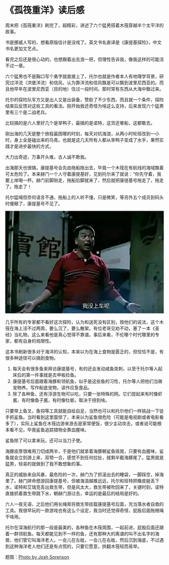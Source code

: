 # 《孤筏重洋》读后感

周末把《孤筏重洋》刷完了，超精彩，讲述了六个猛男搭着木筏穿越半个太平洋的故事。

书是挪威人写的，想看原版估计是没戏了。英文书名直译是《康提基探险》，中文书名更加文艺点。

看完之后还是很心动的，也想跟着出去浪一把，但理性告诉我，像我这样的可能活不过一章。

六个猛男也不是胸口写个勇字就直接上了，托尔也就是作者本人有地理学背景，研究过洋流（洪堡洋流）和信风，认为靠洋流和信风飘是可以飘到波里尼西亚的。而且他早年在波里尼西亚（目的地）住过一段时间，那时常有东西从大海中飘过来。

托尔的探险队军方又是出人又是出装备，赞助了不少东西，而且就一个条件，探险结束后反馈对这些工具的看法。刚开始我还奇怪为啥这么支持，后来发现六个猛男里有三个是二战老兵。

比较搞的是六人里好几个是旱鸭子，最搞的是诺特，这货还晕船，这都敢去。

刚出海的几天是整个旅程最困哪的时刻，每天对抗海浪，从两小时轮班改到一小时，身上全是磕出来的乌青。也就是这几天所有人都从旱鸭子变成了水手，果然实践才是进步最快的方式，

大力出奇迹，万事开头难，古人诚不欺我。

出海那天也很搞，康提基号会先由拖船拖出去，毕竟一个木筏在有航线的海域飘着可太危险了。本来赫门一个人守着康提基好，见到托尔来了就说：“你先守着，我要上岸喝一杯。赫门前脚刚走，拖船后脚就来了，然后就把康提基号拖走了，拖走了。拖走了！

托尔猛喊但奈何语言不通，拖船上的人听不懂，只是微笑，等另外五个成员到码头时傻眼了，康提基号不见了。

![](1.jpg)


几乎所有的专家都不看好这次探险，认为和送死没有区别，按他们的说法，这个木筏在海上活不过两周，要么沉了，要么散架。有位老哥见劝不动，塞了一本《圣经》当礼物。这么来看他是真心觉得不靠谱。事后来看，不伦哪个时代哪里的专家，都有自身的局限性。


这本书刷新很多对于海洋的认知，本来以为在海上食物是匮乏的，但恰恰不是，有很多种途径可以搞到食物。

1. 每天会有很多鱼来拜访康提基号，有的还会发动咸鱼突刺，以至于托尔等人起床后的第一件事就是去甲板捡鱼。
2. 康提基号后面跟着海豚和领航鱼，似乎是这些鱼的习性，托尔等人把他们当做宠物养。写作船底宠物，读作应急食品。
3. 除了各种鱼，还有浮游生物可以吃，只要一张特殊的网。它们尝起来有时像虾酱，有时像鱼子酱，有时像牡蛎，取决于捞到啥。

只要带上鱼叉，鱼钩等工具就能自给自足，当然也可以和托尔他们一样挑战一下徒手抓鲨鱼。当时看到这里震惊了，本来以为鲨鱼很危险（可能是电视剧或者电影看多了），实际上鲨鱼在木筏边游来游去是家常便饭，很少主动攻击，或者说可能根本看不见，毕竟鲨鱼追踪猎物全靠血腥味。

鲨鱼除了可以拿来玩，还可以当刀子使。

海豚皮厚很难用刀切成两半，于是他们就拿着海豚朝鲨鱼摇晃，只要有血腥味，鲨鱼就会立刻游上来，双颚一合，感觉不到任何拉扯，就剩半截海豚尾了。猛男就是猛男，轻易的就做到了我不敢想象的事。



真正的威胁来自风暴，最危险的一次，赫门为了抓滚出去的睡袋，一脚踩空，掉海里了。赫门拼命想游回康提基号，但被海浪越推远远，托尔和班特把橡皮艇丢下水，诺特和艾瑞克丢出救生带，但是风太大，救生带被吹回来了，关键时刻，诺特直接抓着救生带跳下水，朝赫门游过去，幸运的是最后的结局是好的。

六人一夜无语，之后他们用长绳索将救生带挂载康提基号后面，充当落水者自救的工具。我很早玩的一款游戏也有这么个设定，我当时还觉得奇怪，屁股后面拖根绳干啥用。


托尔在深海航行的那一段是最美的，各种鱼在木筏周围，一起前进，屁股后面还跟着一群领航鱼。每天都能见到不一样的鱼，还有那种大的离谱的叫不出名字的海兽，他们管它叫海洋老人。一会儿在左舷，一会儿在右舷，然后沉到海底，不过遇到这种海洋老人他们还是有点慌的，只要它愿意，拱翻木筏轻而易举。

题图：[Photo by Josh Sorenson](https://www.pexels.com/photo/ocean-under-crepuscular-clouds-378271)